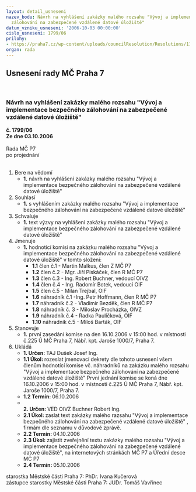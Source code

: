 ```yaml
---
layout: detail_usneseni
nazev_bodu: Návrh na vyhlášení zakázky malého rozsahu "Vývoj a implementace bezpečného
  zálohování na zabezpečené vzdálené datové úložiště"
datum_vzniku_usneseni: '2006-10-03 00:00:00'
cislo_usneseni: 1799/06
prilohy:
- https://praha7.cz/wp-content/uploads/councilResolution/Resolutions/11889/51-vyzva_vzdalene_zalohovani.doc
organ: rada
---
```

<div id="ucUsn_pList" class="usn">
	<span><h2>Usnesení rady MČ Praha 7 </h2>
<br></span><div class="standBody">
<span><h3>Návrh na vyhlášení zakázky malého rozsahu "Vývoj a implementace bezpečného zálohování na zabezpečené vzdálené datové úložiště"</h3></span><div class="center">
		<strong>č. 1799/06</strong><br>
	</div>
<div class="center">
		<strong>Ze dne 03.10.2006</strong><br><br>
	</div>Rada MČ P7<br> po projednání<br><br><ol>
<li>Bere na vědomí<ul><li>
<strong>1.</strong> návrh na vyhlášení zakázky malého rozsahu "Vývoj a implementace bezpečného zálohování na zabezpečené vzdálené datové úložiště"</li></ul>
</li>
<li>Souhlasí<ul><li>
<strong>1.</strong> s vyhlášením zakázky malého rozsahu "Vývoj a implementace bezpečného zálohování na zabezpečené vzdálené datové úložiště"</li></ul>
</li>
<li>Schvaluje<ul><li>
<strong>1.</strong> text výzvy na vyhlášení zakázky malého rozsahu "Vývoj a implementace bezpečného zálohování na zabezpečené vzdálené datové úložiště"</li></ul>
</li>
<li>Jmenuje<ul><li>
<strong>1.</strong> hodnotící komisi na zakázku malého rozsahu "Vývoj a implementace bezpečného zálohování na zabezpečené vzdálené datové úložiště" v tomto složení:<ul>
<li>
<strong>1.1</strong> člen č.1 - Martin Malkus, člen Z MČ P7</li>
<li>
<strong>1.2</strong> člen č.2 - Mgr. Jiří Piskáček, člen R MČ P7</li>
<li>
<strong>1.3</strong> člen č.3 - Ing. Robert Buchner, vedoucí OIVZ</li>
<li>
<strong>1.4</strong> člen č.4 - Ing. Radomír Botek, vedoucí OIF</li>
<li>
<strong>1.5</strong> člen č.5 - Milan Trejbal, OIF</li>
<li>
<strong>1.6</strong> náhradník č.1 -Ing. Petr Hoffmann, člen R MČ P7</li>
<li>
<strong>1.7</strong> náhradník č.2 - Vladimír Bezděk, člen R MČ P7</li>
<li>
<strong>1.8</strong> náhradník č. 3 - Miloslav Procházka, OIVZ</li>
<li>
<strong>1.9</strong> náhradník č.4 - Radka Paulíčková, OIF</li>
<li>
<strong>1.10</strong> náhradník č.5 - Miloš Barták, OIF</li>
</ul>
</li></ul>
</li>
<li>Stanovuje<ul><li>
<strong>1.</strong> první zasedání komise na den 16.10.2006 v 15:00 hod. v místnosti č.225 Ú MČ Praha 7, Nábř. kpt. Jaroše 1000/7, Praha 7.</li></ul>
</li>
<li>Ukládá<ul>
<li>
<strong>1. Určen: </strong>TAJ Dušek Josef Ing.</li>
<li>
<strong>1.1 Úkol: </strong>rozeslat jmenovací dekrety dle tohoto usnesení všem členům hodnotící komise vč. náhradníků na zakázku malého rozsahu "Vývoj a implementace bezpečného zálohování na zabezpečené vzdálené datové úložiště"  První jednání komise se koná dne 16.10.2006 v 15:00 hod. v místnosti č.225 Ú MČ Praha 7, Nábř. kpt. Jaroše 1000/7, Praha 7.</li>
<li>
<strong>1.2 Termín: </strong>06.10.2006</li>
<li>
<strong><br>2. Určen: </strong>VED OIVZ Buchner Robert Ing.</li>
<li>
<strong>2.1 Úkol: </strong>zaslat text zakázky malého razsahu  "Vývoj a implementace bezpečného zálohování na zabezpečené vzdálené datové úložiště" , firmám dle seznamu v důvodové zprávě.  </li>
<li>
<strong>2.2 Termín: </strong>04.10.2006</li>
<li>
<strong>2.3 Úkol: </strong>zajistit zveřejnění textu zakázky malého rozsahu "Vývoj a implementace bezpečného zálohování na zabezpečené vzdálené datové úložiště", na internetových stránkách MČ P7 a Úřední desce MČ P7</li>
<li>
<strong>2.4 Termín: </strong>05.10.2006</li>
</ul>
</li>
</ol>starostka Městské části Praha 7: PhDr. Ivana Kučerová<br>zástupce starostky Městské části Praha 7: JUDr. Tomáš Vavřinec 
</div>
</div>